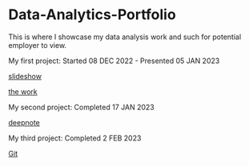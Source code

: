 # Data-Analytics-Portfolio
This is where I showcase my data analysis work and such for potential employer to view.

My first project: Started 08 DEC 2022 - Presented 05 JAN 2023

[slideshow](https://slides.com/d/UJPboUw/live#/0/18) 

[the work](https://deepnote.com/workspace/uni-b780-ef93fdef-c706-47b3-b054-4b4a1e6442fe/project/NU-project-be108f48-4df2-4c72-9193-d5ea684325ba/%2FNU%20DA%20Proj.ipynb)

My second project: Completed 17 JAN 2023

[deepnote](https://deepnote.com/workspace/uni-b780-ef93fdef-c706-47b3-b054-4b4a1e6442fe/project/2020accidentproject-0a44c7d6-0293-4eea-a531-9a380e39031d/notebook/Notebook%201-13cbad4afc4a4fdeb8c4561f203885d3)

My third project: Completed 2 FEB 2023

[Git](https://github.com/KohtaSchultz/Diamond-Price-Preditction-Project)
